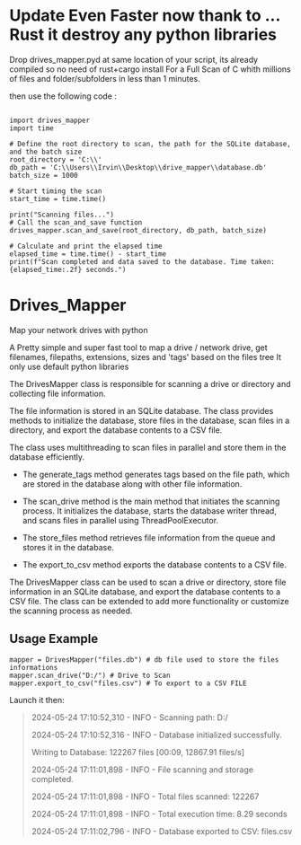 # Update Even Faster now thank to ... Rust it destroy any python libraries

Drop drives_mapper.pyd at same location of your script, its already compiled so no need of rust+cargo install
For a Full Scan of C whith millions of files and folder/subfolders in less than 1 minutes.


then use the following code :
```

import drives_mapper
import time

# Define the root directory to scan, the path for the SQLite database, and the batch size
root_directory = 'C:\\'
db_path = 'C:\\Users\\Irvin\\Desktop\\drive_mapper\\database.db'
batch_size = 1000

# Start timing the scan
start_time = time.time()

print("Scanning files...")
# Call the scan_and_save function
drives_mapper.scan_and_save(root_directory, db_path, batch_size)

# Calculate and print the elapsed time
elapsed_time = time.time() - start_time
print(f"Scan completed and data saved to the database. Time taken: {elapsed_time:.2f} seconds.")

```






# Drives_Mapper
Map your network drives with python

A Pretty simple and super fast tool to map a drive / network drive, get filenames, filepaths, extensions, sizes and  'tags' based on the files tree
It only use default python libraries 

The DrivesMapper class is responsible for scanning a drive or directory and collecting file information.

The file information is stored in an SQLite database.
The class provides methods to initialize the database, store files in the database, scan files in a directory, and export the database contents to a CSV file.

The class uses multithreading to scan files in parallel and store them in the database efficiently.

- The generate_tags method generates tags based on the file path, which are stored in the database along with other file information.

- The scan_drive method is the main method that initiates the scanning process. It initializes the database, starts the database writer thread, and scans files in parallel using ThreadPoolExecutor. 

- The store_files method retrieves file information from the queue and stores it in the database.

- The export_to_csv method exports the database contents to a CSV file.

The DrivesMapper class can be used to scan a drive or directory, store file information in an SQLite database, and export the database contents to a CSV file.
The class can be extended to add more functionality or customize the scanning process as needed.



## Usage Example

```
mapper = DrivesMapper("files.db") # db file used to store the files informations
mapper.scan_drive("D:/") # Drive to Scan
mapper.export_to_csv("files.csv") # To export to a CSV FILE
```

Launch it then:
> 2024-05-24 17:10:52,310 - INFO - Scanning path: D:/
> 
> 2024-05-24 17:10:52,316 - INFO - Database initialized successfully.
> 
> Writing to Database: 122267 files [00:09, 12867.91 files/s]
> 
> 2024-05-24 17:11:01,898 - INFO - File scanning and storage completed.
> 
> 2024-05-24 17:11:01,898 - INFO - Total files scanned: 122267
> 
> 2024-05-24 17:11:01,898 - INFO - Total execution time: 8.29 seconds
> 
> 2024-05-24 17:11:02,796 - INFO - Database exported to CSV: files.csv
